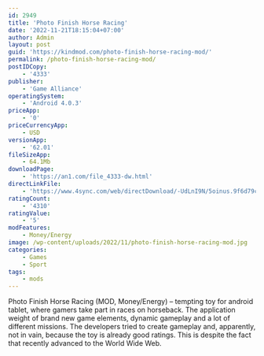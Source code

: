 ```yaml
---
id: 2949
title: 'Photo Finish Horse Racing'
date: '2022-11-21T18:15:04+07:00'
author: Admin
layout: post
guid: 'https://kindmod.com/photo-finish-horse-racing-mod/'
permalink: /photo-finish-horse-racing-mod/
postIDCopy:
    - '4333'
publisher:
    - 'Game Alliance'
operatingSystem:
    - 'Android 4.0.3'
priceApp:
    - '0'
priceCurrencyApp:
    - USD
versionApp:
    - '62.01'
fileSizeApp:
    - 64.1Mb
downloadPage:
    - 'https://an1.com/file_4333-dw.html'
directLinkFile:
    - 'https://www.4sync.com/web/directDownload/-UdLnI9N/5oinus.9f6d79c151c4a0a5eb7ebd57547d762d'
ratingCount:
    - '4310'
ratingValue:
    - '5'
modFeatures:
    - Money/Energy
image: /wp-content/uploads/2022/11/photo-finish-horse-racing-mod.jpg
categories:
    - Games
    - Sport
tags:
    - mods
---
```


Photo Finish Horse Racing (MOD, Money/Energy) – tempting toy for android tablet, where gamers take part in races on horseback. The application weight of brand new game elements, dynamic gameplay and a lot of different missions. The developers tried to create gameplay and, apparently, not in vain, because the toy is already good ratings. This is despite the fact that recently advanced to the World Wide Web.